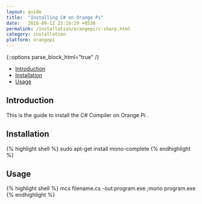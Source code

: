 ```yaml
---
layout: guide
title:  "Installing C# on Orange Pi"
date:   2016-09-12 21:16:29 +0530
permalink: /installation/orangepi/c-sharp.html
category: installation
platform: orangepi
---
```


{::options parse_block_html="true" /}

* [Introduction](#introduction)
* [Installation](#installation)
* [Usage](#usage)


<section class="wrapper">



## Introduction
This is the guide to install the C# Compiler on Orange Pi .

## Installation

{% highlight shell %}
sudo apt-get install mono-complete
{% endhighlight %}

## Usage
{% highlight shell %}
mcs filename.cs -out:program.exe ;mono program.exe
{% endhighlight %}

</section>
